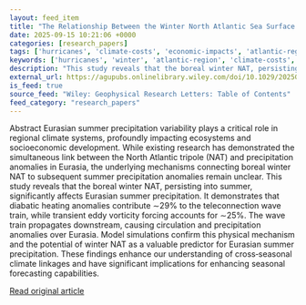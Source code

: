 ```yaml
---
layout: feed_item
title: "The Relationship Between the Winter North Atlantic Sea Surface Temperature and Eurasian Summer Precipitation and Its Related Mechanism"
date: 2025-09-15 10:21:06 +0000
categories: [research_papers]
tags: ['hurricanes', 'climate-costs', 'economic-impacts', 'atlantic-region']
keywords: ['hurricanes', 'winter', 'atlantic-region', 'climate-costs', 'between', 'relationship', 'economic-impacts']
description: "This study reveals that the boreal winter NAT, persisting into summer, significantly affects Eurasian summer precipitation"
external_url: https://agupubs.onlinelibrary.wiley.com/doi/10.1029/2025GL118626?af=R
is_feed: true
source_feed: "Wiley: Geophysical Research Letters: Table of Contents"
feed_category: "research_papers"
---
```


Abstract Eurasian summer precipitation variability plays a critical role in regional climate systems, profoundly impacting ecosystems and socioeconomic development. While existing research has demonstrated the simultaneous link between the North Atlantic tripole (NAT) and precipitation anomalies in Eurasia, the underlying mechanisms connecting boreal winter NAT to subsequent summer precipitation anomalies remain unclear. This study reveals that the boreal winter NAT, persisting into summer, significantly affects Eurasian summer precipitation. It demonstrates that diabatic heating anomalies contribute ∼29% to the teleconnection wave train, while transient eddy vorticity forcing accounts for ∼25%. The wave train propagates downstream, causing circulation and precipitation anomalies over Eurasia. Model simulations confirm this physical mechanism and the potential of winter NAT as a valuable predictor for Eurasian summer precipitation. These findings enhance our understanding of cross‐seasonal climate linkages and have significant implications for enhancing seasonal forecasting capabilities.

[Read original article](https://agupubs.onlinelibrary.wiley.com/doi/10.1029/2025GL118626?af=R)
